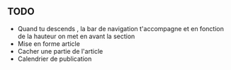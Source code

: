 ## TODO
 - Quand tu descends , la bar de navigation t'accompagne et en fonction de la hauteur on met en avant la section
 - Mise en forme article
 - Cacher une partie de l'article
 - Calendrier de publication

